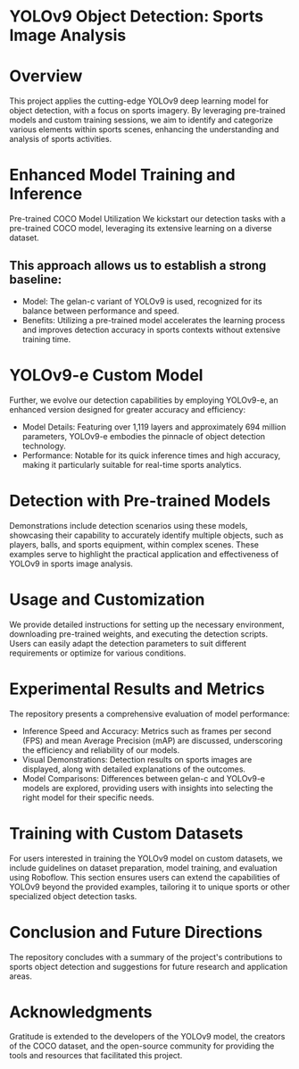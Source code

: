 # YOLOv9 Object Detection: Sports Image Analysis

# Overview
This project applies the cutting-edge YOLOv9 deep learning model for object detection, with a focus on sports imagery. By leveraging pre-trained models and custom training sessions, we aim to identify and categorize various elements within sports scenes, enhancing the understanding and analysis of sports activities.

# Enhanced Model Training and Inference
Pre-trained COCO Model Utilization
We kickstart our detection tasks with a pre-trained COCO model, leveraging its extensive learning on a diverse dataset.

## This approach allows us to establish a strong baseline:

* Model: The gelan-c variant of YOLOv9 is used, recognized for its balance between performance and speed.
* Benefits: Utilizing a pre-trained model accelerates the learning process and improves detection accuracy in sports contexts without extensive training time.
  
# YOLOv9-e Custom Model
Further, we evolve our detection capabilities by employing YOLOv9-e, an enhanced version designed for greater accuracy and efficiency:

* Model Details: Featuring over 1,119 layers and approximately 694 million parameters, YOLOv9-e embodies the pinnacle of object detection technology.
* Performance: Notable for its quick inference times and high accuracy, making it particularly suitable for real-time sports analytics.
  
# Detection with Pre-trained Models
Demonstrations include detection scenarios using these models, showcasing their capability to accurately identify multiple objects, such as players, balls, and sports equipment, within complex scenes. These examples serve to highlight the practical application and effectiveness of YOLOv9 in sports image analysis.

# Usage and Customization
We provide detailed instructions for setting up the necessary environment, downloading pre-trained weights, and executing the detection scripts. Users can easily adapt the detection parameters to suit different requirements or optimize for various conditions.

# Experimental Results and Metrics
The repository presents a comprehensive evaluation of model performance:

* Inference Speed and Accuracy: Metrics such as frames per second (FPS) and mean Average Precision (mAP) are discussed, underscoring the efficiency and reliability of our models.
* Visual Demonstrations: Detection results on sports images are displayed, along with detailed explanations of the outcomes.
* Model Comparisons: Differences between gelan-c and YOLOv9-e models are explored, providing users with insights into selecting the right model for their specific needs.
  
# Training with Custom Datasets
For users interested in training the YOLOv9 model on custom datasets, we include guidelines on dataset preparation, model training, and evaluation using Roboflow. This section ensures users can extend the capabilities of YOLOv9 beyond the provided examples, tailoring it to unique sports or other specialized object detection tasks.

# Conclusion and Future Directions
The repository concludes with a summary of the project's contributions to sports object detection and suggestions for future research and application areas.

# Acknowledgments
Gratitude is extended to the developers of the YOLOv9 model, the creators of the COCO dataset, and the open-source community for providing the tools and resources that facilitated this project.

